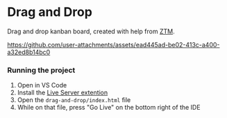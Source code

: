 # Drag and Drop

Drag and drop kanban board, created with help from [ZTM](https://zerotomastery.io).

https://github.com/user-attachments/assets/ead445ad-be02-413c-a400-a32ed8b14bc0

### Running the project
1. Open in VS Code
2. Install the [Live Server extention](https://marketplace.visualstudio.com/items?itemName=ritwickdey.LiveServer)
3. Open the `drag-and-drop/index.html` file
4. While on that file, press "Go Live" on the bottom right of the IDE

